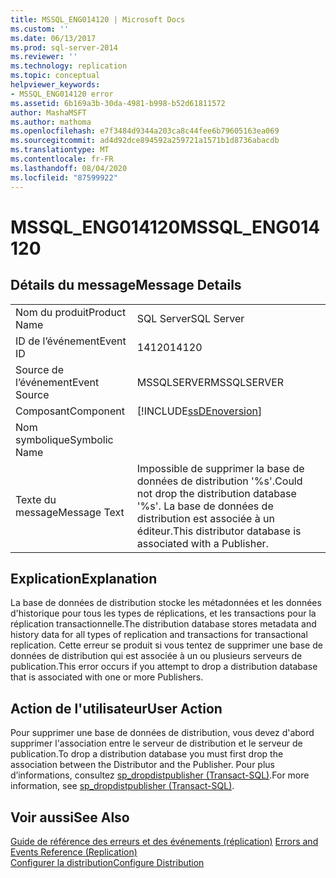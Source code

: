 ```yaml
---
title: MSSQL_ENG014120 | Microsoft Docs
ms.custom: ''
ms.date: 06/13/2017
ms.prod: sql-server-2014
ms.reviewer: ''
ms.technology: replication
ms.topic: conceptual
helpviewer_keywords:
- MSSQL_ENG014120 error
ms.assetid: 6b169a3b-30da-4981-b998-b52d61811572
author: MashaMSFT
ms.author: mathoma
ms.openlocfilehash: e7f3484d9344a203ca8c44fee6b79605163ea069
ms.sourcegitcommit: ad4d92dce894592a259721a1571b1d8736abacdb
ms.translationtype: MT
ms.contentlocale: fr-FR
ms.lasthandoff: 08/04/2020
ms.locfileid: "87599922"
---
```

# <a name="mssql_eng014120"></a><span data-ttu-id="613bc-102">MSSQL_ENG014120</span><span class="sxs-lookup"><span data-stu-id="613bc-102">MSSQL_ENG014120</span></span>
    
## <a name="message-details"></a><span data-ttu-id="613bc-103">Détails du message</span><span class="sxs-lookup"><span data-stu-id="613bc-103">Message Details</span></span>  
  
|||  
|-|-|  
|<span data-ttu-id="613bc-104">Nom du produit</span><span class="sxs-lookup"><span data-stu-id="613bc-104">Product Name</span></span>|<span data-ttu-id="613bc-105">SQL Server</span><span class="sxs-lookup"><span data-stu-id="613bc-105">SQL Server</span></span>|  
|<span data-ttu-id="613bc-106">ID de l’événement</span><span class="sxs-lookup"><span data-stu-id="613bc-106">Event ID</span></span>|<span data-ttu-id="613bc-107">14120</span><span class="sxs-lookup"><span data-stu-id="613bc-107">14120</span></span>|  
|<span data-ttu-id="613bc-108">Source de l’événement</span><span class="sxs-lookup"><span data-stu-id="613bc-108">Event Source</span></span>|<span data-ttu-id="613bc-109">MSSQLSERVER</span><span class="sxs-lookup"><span data-stu-id="613bc-109">MSSQLSERVER</span></span>|  
|<span data-ttu-id="613bc-110">Composant</span><span class="sxs-lookup"><span data-stu-id="613bc-110">Component</span></span>|[!INCLUDE[ssDEnoversion](../../includes/ssdenoversion-md.md)]|  
|<span data-ttu-id="613bc-111">Nom symbolique</span><span class="sxs-lookup"><span data-stu-id="613bc-111">Symbolic Name</span></span>||  
|<span data-ttu-id="613bc-112">Texte du message</span><span class="sxs-lookup"><span data-stu-id="613bc-112">Message Text</span></span>|<span data-ttu-id="613bc-113">Impossible de supprimer la base de données de distribution '%s'.</span><span class="sxs-lookup"><span data-stu-id="613bc-113">Could not drop the distribution database '%s'.</span></span> <span data-ttu-id="613bc-114">La base de données de distribution est associée à un éditeur.</span><span class="sxs-lookup"><span data-stu-id="613bc-114">This distributor database is associated with a Publisher.</span></span>|  
  
## <a name="explanation"></a><span data-ttu-id="613bc-115">Explication</span><span class="sxs-lookup"><span data-stu-id="613bc-115">Explanation</span></span>  
 <span data-ttu-id="613bc-116">La base de données de distribution stocke les métadonnées et les données d'historique pour tous les types de réplications, et les transactions pour la réplication transactionnelle.</span><span class="sxs-lookup"><span data-stu-id="613bc-116">The distribution database stores metadata and history data for all types of replication and transactions for transactional replication.</span></span> <span data-ttu-id="613bc-117">Cette erreur se produit si vous tentez de supprimer une base de données de distribution qui est associée à un ou plusieurs serveurs de publication.</span><span class="sxs-lookup"><span data-stu-id="613bc-117">This error occurs if you attempt to drop a distribution database that is associated with one or more Publishers.</span></span>  
  
## <a name="user-action"></a><span data-ttu-id="613bc-118">Action de l'utilisateur</span><span class="sxs-lookup"><span data-stu-id="613bc-118">User Action</span></span>  
 <span data-ttu-id="613bc-119">Pour supprimer une base de données de distribution, vous devez d'abord supprimer l'association entre le serveur de distribution et le serveur de publication.</span><span class="sxs-lookup"><span data-stu-id="613bc-119">To drop a distribution database you must first drop the association between the Distributor and the Publisher.</span></span> <span data-ttu-id="613bc-120">Pour plus d’informations, consultez [sp_dropdistpublisher &#40;Transact-SQL&#41;](/sql/relational-databases/system-stored-procedures/sp-dropdistpublisher-transact-sql).</span><span class="sxs-lookup"><span data-stu-id="613bc-120">For more information, see [sp_dropdistpublisher &#40;Transact-SQL&#41;](/sql/relational-databases/system-stored-procedures/sp-dropdistpublisher-transact-sql).</span></span>  
  
## <a name="see-also"></a><span data-ttu-id="613bc-121">Voir aussi</span><span class="sxs-lookup"><span data-stu-id="613bc-121">See Also</span></span>  
 <span data-ttu-id="613bc-122">[Guide de référence des erreurs et des événements &#40;réplication&#41;](errors-and-events-reference-replication.md) </span><span class="sxs-lookup"><span data-stu-id="613bc-122">[Errors and Events Reference &#40;Replication&#41;](errors-and-events-reference-replication.md) </span></span>  
 [<span data-ttu-id="613bc-123">Configurer la distribution</span><span class="sxs-lookup"><span data-stu-id="613bc-123">Configure Distribution</span></span>](configure-distribution.md)  
  
  
